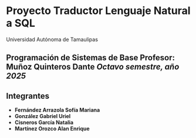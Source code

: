 # Proyecto Traductor Lenguaje Natural a SQL

Universidad Autónoma de Tamaulipas 

Programación de Sistemas de Base 
**Profesor: Muñoz Quinteros Dante**
*Octavo semestre, año 2025* 
---
## Integrantes

- **Fernández Arrazola Sofía Mariana**  
- **González Gabriel Uriel**  
- **Cisneros García Natalia**  
- **Martínez Orozco Alan Enrique**
